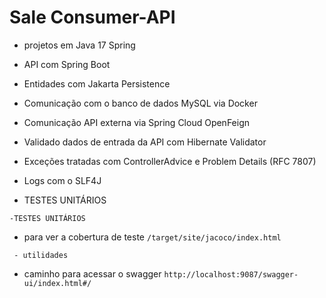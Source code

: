 # Sale Consumer-API 
  
* projetos em Java 17 Spring 

* API com Spring Boot

* Entidades com Jakarta Persistence

* Comunicação com o banco de dados MySQL via Docker

* Comunicação API externa via Spring Cloud OpenFeign  

* Validado  dados de entrada da API com Hibernate Validator

* Exceções  tratadas com ControllerAdvice e Problem Details (RFC 7807)

* Logs com o SLF4J

* TESTES UNITÁRIOS

`-TESTES UNITÁRIOS`
 - para ver a cobertura de teste `/target/site/jacoco/index.html` 
  
` - utilidades`
  - caminho para acessar o swagger  `http://localhost:9087/swagger-ui/index.html#/`
 



